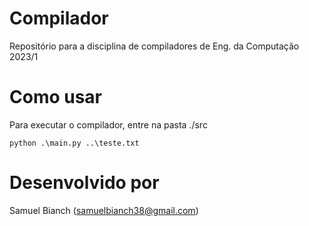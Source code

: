 # Compilador

Repositório para a disciplina de compiladores de Eng. da Computação 2023/1

# Como usar
Para executar o compilador, entre na pasta ./src

`
python .\main.py ..\teste.txt
`

# Desenvolvido por

Samuel Bianch (samuelbianch38@gmail.com)

